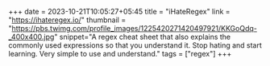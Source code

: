 +++
date = 2023-10-21T10:05:27+05:45
title = "iHateRegex"
link = "https://ihateregex.io/"
thumbnail = "https://pbs.twimg.com/profile_images/1225420271420497921/KKGoQdq-_400x400.jpg"
snippet="A regex cheat sheet that also explains the commonly used expressions so that you understand it. Stop hating and start learning. Very simple to use and understand."
tags = ["regex"]
+++ 
